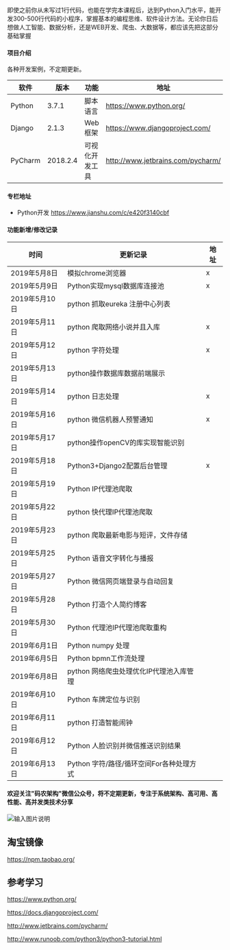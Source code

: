即使之前你从未写过1行代码，也能在学完本课程后，达到Python入门水平，能开发300-500行代码的小程序，掌握基本的编程思维、软件设计方法。无论你日后想做人工智能、数据分析，还是WEB开发、爬虫、大数据等，都应该先把这部分基础掌握

#### 项目介绍
各种开发案例，不定期更新。

| 软件 | 版本  | 功能|   地址|
| ---- | ----- |----- |----- |
|   Python   |  3.7.1 |  脚本语言   | https://www.python.org/  |
|   Django   | 2.1.3 |   Web框架|  https://www.djangoproject.com/ |
|   PyCharm| 2018.2.4 |  可视化开发工具| http://www.jetbrains.com/pycharm/  |

#### 专栏地址
- Python开发 https://www.jianshu.com/c/e420f3140cbf

#### 功能新增/修改记录
| 时间   |   更新记录 |   地址  |
| -- | -- | -- |
|2019年5月8日  | 模拟chrome浏览器                         |     x                     |
|2019年5月9日  | Python实现mysql数据库连接池              |      x                    |
|2019年5月10日 | python 抓取eureka 注册中心列表           |                          |
|2019年5月11日 | python 爬取网络小说并且入库              |     x                     |
|2019年5月12日 | python 字符处理                          |     x                     |
|2019年5月13日 | python操作数据库数据前端展示             |                          |
|2019年5月14日 | python 日志处理                          |     x                     |
|2019年5月16日 | python 微信机器人预警通知                |     x                    |
|2019年5月17日 | python操作openCV的库实现智能识别         |                          |
|2019年5月18日 | Python3+Django2配置后台管理              |      x                    |
|2019年5月19日 | Python IP代理池爬取                      |                          |
|2019年5月22日 | python 快代理IP代理池爬取                |                          |
|2019年5月23日 | python 爬取最新电影与短评，文件存储      |                          |
|2019年5月25日 | Python 语音文字转化与播报                |                          |
|2019年5月27日 | Python 微信网页端登录与自动回复          |                          |
|2019年5月28日 | Python 打造个人简约博客                  |                          |
|2019年5月30日 | Python 代理池IP代理池爬取重构            |                          |
|2019年6月1日  | Python numpy 处理                        |                          |
|2019年6月5日  | Python bpmn工作流处理                    |                          |
|2019年6月8日  | python 网络爬虫处理优化IP代理池入库管理  |                          |
|2019年6月10日 | Python 车牌定位与识别                    |                          |
|2019年6月11日 | python 打造智能闹钟                      |                          |
|2019年6月12日 | Python 人脸识别并微信推送识别结果        |                          |
|2019年6月13日 | Python 字符/路径/循环空间For各种处理方式  |        |                | |

####  欢迎关注"码农架构"微信公众号，将不定期更新，专注于系统架构、高可用、高性能、高并发类技术分享
![输入图片说明](https://images.gitee.com/uploads/images/2019/0518/141536_4ab2eecb_1468963.png "屏幕截图.png")

##  淘宝镜像

https://npm.taobao.org/

## 参考学习

https://www.python.org/

https://docs.djangoproject.com/

http://www.jetbrains.com/pycharm/

http://www.runoob.com/python3/python3-tutorial.html